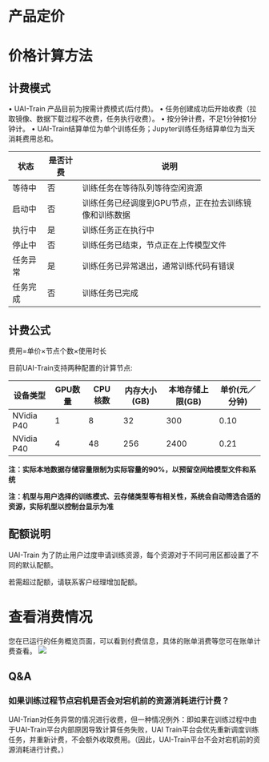 

# 产品定价

# 价格计算方法

## 计费模式
• UAI-Train 产品目前为按需计费模式(后付费)。
• 任务创建成功后开始收费（拉取镜像、数据下载过程不收费，任务执行收费）。
• 按分钟计费，不足1分钟按1分钟计。
• UAI-Train结算单位为单个训练任务；Jupyter训练任务结算单位为当天消耗费用总和。

| 状态 | 是否计费 | 说明 |
| ---- | -------- | ---- |
| 等待中 | 否 | 训练任务在等待队列等待空闲资源 |
| 启动中 | 否 | 训练任务已经调度到GPU节点，正在拉去训练镜像和训练数据 |
| 执行中 | 是 | 训练任务正在执行中 |
| 停止中 | 否 | 训练任务已结束，节点正在上传模型文件 |
| 任务异常 | 是 | 训练任务已异常退出，通常训练代码有错误 |
| 任务完成 | 否 | 训练任务已完成 |

## 计费公式

费用=单价×节点个数×使用时长

目前UAI-Train支持两种配置的计算节点:

| 设备类型 | GPU数量 | CPU 核数 | 内存大小(GB) | 本地存储上限(GB) | 单价(元／分钟) |
| -------- | ------- | -------- | ------------ | ---------------- | -------------- |
| NVidia P40  | 1      | 8       | 32        | 300         | 0.10      |
| NVidia P40  | 4      | 48      | 256       | 2400        | 0.21      |

**注：实际本地数据存储容量限制为实际容量的90%，以预留空间给模型文件和系统**

**注：机型与用户选择的训练模式、云存储类型等有相关性，系统会自动筛选合适的资源，实际机型以控制台显示为准**

## 配额说明
UAI-Train 为了防止用户过度申请训练资源，每个资源对于不同可用区都设置了不同的默认配额。

若需超过配额，请联系客户经理增加配额。

# 查看消费情况

您在已运行的任务概览页面，可以看到付费信息，具体的账单消费等您可在账单计费查看。
![](/ai/uai-train/images/price/train查看消费.jpg)

## Q&A
### 如果训练过程节点宕机是否会对宕机前的资源消耗进行计费？
UAI-Trian对任务异常的情况进行收费，但一种情况例外：即如果在训练过程中由于UAI-Train平台内部原因导致计算任务失败，UAI Train平台会优先重新调度训练任务，并重新计费，不会额外收取费用。（因此，UAI-Train平台不会对宕机前的资源消耗进行计费。）

